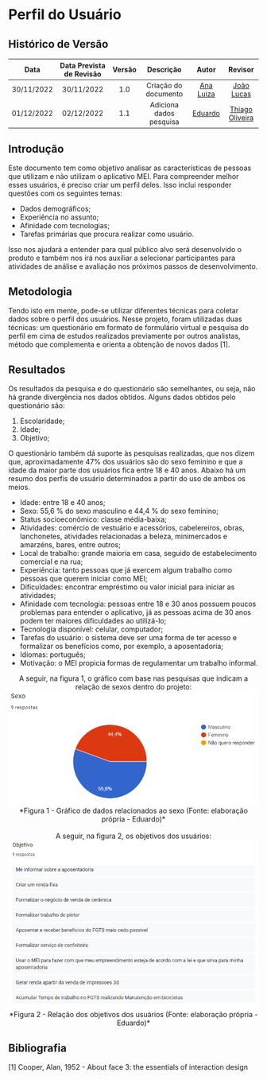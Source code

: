 # Perfil do Usuário

## <a>Histórico de Versão</a>
|Data|Data Prevista de Revisão|Versão|Descrição|Autor|Revisor|
| :----------: |:-----------:| :------: | :-----------: | :---------: |:---------: |
|30/11/2022|30/11/2022|1.0|Criação do documento| [Ana Luiza](https://github.com/AnHoff) | [João Lucas](https://github.com/HacKairos) |
|01/12/2022|02/12/2022|1.1|Adiciona dados pesquisa| [Eduardo](https://github.com/edudsan) |[Thiago Oliveira](https://github.com/Thiab394)|

## <a>Introdução</a>
Este documento tem como objetivo analisar as características de pessoas que utilizam e não utilizam o aplicativo MEI. Para compreender melhor esses usuários, é preciso criar um perfil deles. Isso inclui responder questões com os seguintes temas:

* Dados demográficos;
* Experiência no assunto;
* Afinidade com tecnologias;
* Tarefas primárias que procura realizar como usuário.

Isso nos ajudará a entender para qual público alvo será desenvolvido o produto e também nos irá nos auxiliar a selecionar participantes para atividades de análise e avaliação nos próximos passos de desenvolvimento.

## <a>Metodologia</a>

Tendo isto em mente, pode-se utilizar diferentes técnicas para coletar dados sobre o perfil dos usuários. Nesse projeto, foram utilizadas duas técnicas: um questionário em formato de formulário virtual e pesquisa do perfil em cima de estudos realizados previamente por outros analistas, método que complementa e orienta a obtenção de novos dados [1].

## <a>Resultados</a>
Os resultados da pesquisa e do questionário são semelhantes, ou seja, não há grande divergência nos dados obtidos. Alguns dados obtidos pelo questionário são:

1. Escolaridade;
2. Idade;
3. Objetivo;

O questionário também dá suporte às pesquisas realizadas, que nos dizem que, aproximadamente 47% dos usuários são do sexo feminino e que a idade da maior parte dos usuários fica entre 18 e 40 anos. Abaixo há um resumo dos perfis de usuário determinados a partir do uso de ambos os meios.

* Idade: entre 18 e 40 anos;
* Sexo: 55,6 % do sexo masculino e 44,4 % do sexo feminino;
* Status socioeconômico: classe média-baixa;
* Atividades: comércio de vestuário e acessórios, cabelereiros, obras, lanchonetes, atividades relacionadas a beleza, minimercados e amarzéns, bares, entre outros;
* Local de trabalho: grande maioria em casa, seguido de estabelecimento comercial e na rua;
* Experiência: tanto pessoas que já exercem algum trabalho como pessoas que querem iniciar como MEI;
* Dificuldades: encontrar empréstimo ou valor inicial para iniciar as atividades;
* Afinidade com tecnologia: pessoas entre 18 e 30 anos possuem poucos problemas para entender o aplicativo, já as pessoas acima de 30 anos podem ter maiores dificuldades ao utilizá-lo;
* Tecnologia disponível: celular, computador;
* Tarefas do usuário: o sistema deve ser uma forma de ter acesso e formalizar os benefícios como, por exemplo, a aposentadoria;
* Idiomas: português;
* Motivação: o MEI propicia formas de regulamentar um trabalho informal.

<Center>
A seguir, na figura 1, o gráfico com base nas pesquisas que indicam a relação de sexos dentro do projeto:
<img src='./../../assets/images/Sexo.png'><br>*Figura 1 - Gráfico de dados relacionados ao sexo (Fonte: elaboração própria - Eduardo)*</img>
</Center>
<br>
<Center>
A seguir, na figura 2, os objetivos dos usuários:
<img src='./../../assets/images/Objetivos.png'><br>*Figura 2 - Relação dos objetivos dos usuários (Fonte: elaboração própria - Eduardo)*</img>
</Center>

## <a>Bibliografia</a>
[1] Cooper, Alan, 1952 - About face 3: the essentials of interaction design
